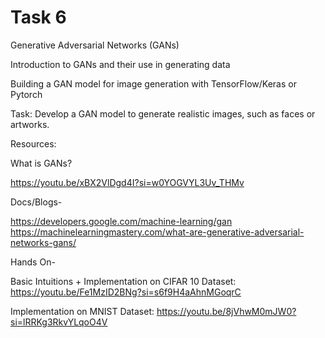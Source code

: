 # Task 6

Generative Adversarial Networks (GANs)

Introduction to GANs and their use in generating data

Building a GAN model for image generation with TensorFlow/Keras or Pytorch

Task: Develop a GAN model to generate realistic images, such as faces or artworks.


Resources:

What is GANs?

https://youtu.be/xBX2VlDgd4I?si=w0YOGVYL3Uv_THMv

Docs/Blogs-

https://developers.google.com/machine-learning/gan
https://machinelearningmastery.com/what-are-generative-adversarial-networks-gans/

Hands On-

Basic Intuitions + Implementation on CIFAR 10 Dataset:
https://youtu.be/Fe1MzID2BNg?si=s6f9H4aAhnMGoqrC

Implementation on MNIST Dataset:
https://youtu.be/8jVhwM0mJW0?si=lRRKg3RkvYLqoO4V